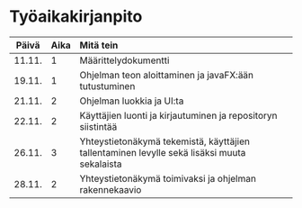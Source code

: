 # Työaikakirjanpito

| Päivä  | Aika | Mitä tein                                                                                   |
|:------:|:-----|:--------------------------------------------------------------------------------------------|
| 11.11. | 1    | Määrittelydokumentti                                                                        |
| 19.11. | 1    | Ohjelman teon aloittaminen ja javaFX:ään tutustuminen                                       |
| 21.11. | 2    | Ohjelman luokkia ja UI:ta                                                                   |
| 22.11. | 2    | Käyttäjien luonti ja kirjautuminen ja repositoryn siistintää                                |
| 26.11. | 3    | Yhteystietonäkymä tekemistä, käyttäjien tallentaminen levylle sekä lisäksi muuta sekalaista |
| 28.11. | 2    | Yhteystietonäkymä toimivaksi ja ohjelman rakennekaavio                                      |
